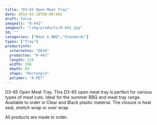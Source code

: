 ```yaml
---
title: "D3-65 Open Meat Tray"
date: 2014-03-18T00:00:00Z
draft: false
imagealt: "0-441"
imageurl: "/img/products/0-441.jpg"
3d: ""
categories: ["Meat & BBQ","Standards"]
types: ["Tray"]
productinfo:
  internetno: "D616"
  productno: "0-441"
  length: 218
  width: 166
  depth: 65
  shape: "Rectangle"
  polymer: "A-PET"
---
```

D3-65 Open Meat Tray. This D3-65 open meat tray is perfect for various types of meat cuts. Ideal for the summer BBQ and meat tray range. Available to order in Clear and Black plastic material. The closure is heat seal, stretch wrap or over wrap.

All products are made to order.